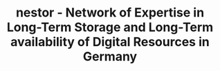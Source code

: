---
abstract: null
creators:
- Reinhard Altenhöner
date: null
document_url: https://services.phaidra.univie.ac.at/api/object/o:294845/download
grand_parent: iPRES
institutions: []
keywords:
- beijing
landing_page_url: https://phaidra.univie.ac.at/o:294845
language: eng
layout: publication
license: CC BY-SA 3.0 AT
notes_url: null
parent: iPRES 2007
publication_type: paper
size: 40197
slides_url: null
source_name: iPRES
stream_url: null
title: nestor - Network of Expertise in Long-Term Storage and Long-Term availability
  of Digital Resources in Germany
year: 2007
---